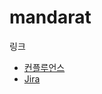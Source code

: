 # mandarat

링크
- [컨플루언스](https://ulmak.atlassian.net/)
- [Jira](https://ulmak.atlassian.net/jira/software/c/projects/MAN/boards/1)

